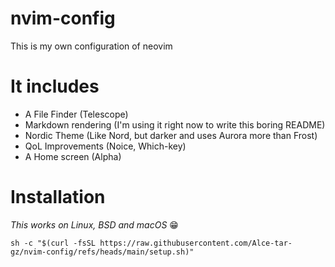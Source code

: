 # nvim-config
This is my own configuration of neovim
# It includes
- A File Finder (Telescope)
- Markdown rendering (I'm using it right now to write this boring README)
- Nordic Theme (Like Nord, but darker and uses Aurora more than Frost)
- QoL Improvements (Noice, Which-key)
- A Home screen (Alpha)
# Installation
*This works on Linux, BSD and macOS* :grin:   

```
sh -c "$(curl -fsSL https://raw.githubusercontent.com/Alce-tar-gz/nvim-config/refs/heads/main/setup.sh)"
```



